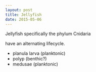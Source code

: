 ```yaml
---
layout: post
title: Jellyfish
date: 2015-05-06
---
```


Jellyfish
specifically the phylum Cnidaria

have an alternating lifecycle.
- planula larva (planktonic)
- polyp (benthic?)
- medusae (planktonic)
